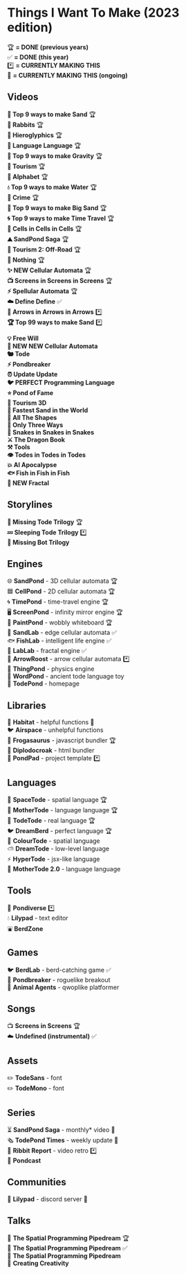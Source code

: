 # Things I Want To Make (2023 edition)

🏆 **= DONE (previous years)**<br>
✅ **= DONE (this year)**<br>
*️⃣ **= CURRENTLY MAKING THIS**<br>
🔄 **= CURRENTLY MAKING THIS (ongoing)**<br>

## Videos
**🏅 Top 9 ways to make Sand** 🏆<br>
**🐰 Rabbits** 🏆<br>
**🏺 Hieroglyphics** 🏆<br>
**👄 Language Language** 🏆<br>
**🍎 Top 9 ways to make Gravity** 🏆<br>
**🧳 Tourism** 🏆<br>
**🐸 Alphabet** 🏆<br>
**💧 Top 9 ways to make Water** 🏆<br>
**🚨 Crime** 🏆<br>
**🦕 Top 9 ways to make Big Sand** 🏆<br>
**🌀 Top 9 ways to make Time Travel** 🏆<br>
**🦠 Cells in Cells in Cells** 🏆<br>
**⛰️ SandPond Saga** 🏆<br>
**🚩 Tourism 2: Off-Road** 🏆<br>
**🤖 Nothing** 🏆<br>
**✨ NEW Cellular Automata** 🏆<br>
**📺 Screens in Screens in Screens** 🏆<br>
**⚡ Spellular Automata** 🏆<br>
**☁️ Define Define** ✅<br>
**🎵 Arrows in Arrows in Arrows** *️⃣<br>
**🏆 Top 99 ways to make Sand** *️⃣<br>

**💡 Free Will**<br>
**🌈 NEW NEW Cellular Automata**<br>
**🐿️ Tode**<br>
**⚡ Pondbreaker**<br>
**⏰ Update Update**<br>
**🐦 PERFECT Programming Language**<br>
**⭐ Pond of Fame**<br>
**🚀 Tourism 3D**<br>
**🐌 Fastest Sand in the World**<br>
**🔵 All The Shapes**<br>
**🐢 Only Three Ways**<br>
**🐍 Snakes in Snakes in Snakes**<br>
**⚔️ The Dragon Book**<br>
**⚒️ Tools**<br>
**👁️ Todes in Todes in Todes**<br>
**💥 AI Apocalypse**<br>
**🐟 Fish in Fish in Fish**<br>
**🌈 NEW Fractal**<br>

## Storylines
**🐸 Missing Tode Trilogy** 🏆<br>
**💤 Sleeping Tode Trilogy** *️⃣<br>
**🤖 Missing Bot Trilogy**<br>

## Engines
🌐 **SandPond** - 3D cellular automata 🏆<br>
🟦 **CellPond** - 2D cellular automata 🏆<br>
🌀 **TimePond** - time-travel engine 🏆<br>
🖥️ **ScreenPond** - infinity mirror engine 🏆<br>
🎨 **PaintPond** - wobbly whiteboard 🏆<br>
🔲 **SandLab** - edge cellular automata ✅<br>
🐟 **FishLab** - intelligent life engine ✅<br>
🔎 **LabLab** - fractal engine ✅<br>
🔄 **ArrowRoost** - arrow cellular automata *️⃣<br>
💨 **ThingPond** - physics engine<br>
💬 **WordPond** - ancient tode language toy<br>
🐸 **TodePond** - homepage<br>

## Libraries
🌱 **Habitat** - helpful functions 🔄<br>
🐦 **Airspace** - unhelpful functions<br>
🦖 **Frogasaurus** - javascript bundler 🏆<br>
🦕 **Diplodocroak** - html bundler<br>
🍃 **PondPad** - project template *️⃣<br>

## Languages
💫 **SpaceTode** - spatial language 🏆<br>
👑 **MotherTode** - language language 🏆<br>
🐸 **TodeTode** - real language 🏆<br>
🐦 **DreamBerd** - perfect language 🏆<br>
🌈 **ColourTode** - spatial language<br>
⛅ **DreamTode** - low-level language<br>
⚡ **HyperTode** - jsx-like language<br>
👑 **MotherTode 2.0** - language language<br>

## Tools
🐶 **Pondiverse** *️⃣<br>
💧 **Lilypad** - text editor<br>
⛲ **BerdZone**<br>

## Games
🐦 **BerdLab** - berd-catching game ✅<br>
🤖 **Pondbreaker** - roguelike breakout<br>
🚨 **Animal Agents** - qwoplike platformer<br>

## Songs
📺 **Screens in Screens** 🏆<br>
☁️ **Undefined (instrumental)** ✅

## Assets
✏️ **TodeSans** - font<br>
✏️ **TodeMono** - font

## Series
⏳ **SandPond Saga** - monthly\* video 🔄<br>
🗞️ **TodePond Times** - weekly update 🔄<br>
📜 **Ribbit Report** - video retro *️⃣<br>
📢 **Pondcast**<br>

## Communities
🌱 **Lilypad** - discord server 🔄<br>

## Talks
🚀 **The Spatial Programming Pipedream** 🏆<br>
🚀 **The Spatial Programming Pipedream** ✅<br>
🚀 **The Spatial Programming Pipedream**<br>
🎵 **Creating Creativity**<br>
